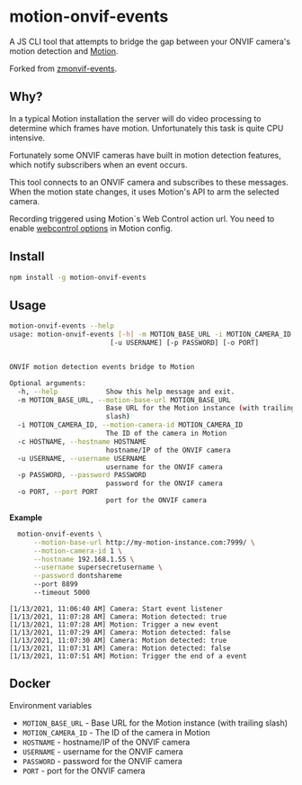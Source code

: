 # motion-onvif-events

A JS CLI tool that attempts to bridge the gap between your ONVIF camera's motion detection and [Motion](https://motion-project.github.io).

Forked from [zmonvif-events](https://github.com/nickw444/zmonvif-events).

## Why?
In a typical Motion installation the server will do video processing to determine which frames have motion. Unfortunately this task is quite CPU intensive. 

Fortunately some ONVIF cameras have built in motion detection features, which notify subscribers when an event occurs. 

This tool connects to an ONVIF camera and subscribes to these messages. When the motion state changes, it uses Motion's API to arm the selected camera.

Recording triggered using Motion`s Web Control action url. You need to enable [webcontrol options](https://motion-project.github.io/motion_config.html#OptDetail_Webcontrol) in Motion config.

## Install

```bash
npm install -g motion-onvif-events
```

## Usage

```bash
motion-onvif-events --help
usage: motion-onvif-events [-h] -m MOTION_BASE_URL -i MOTION_CAMERA_ID -c HOSTNAME
                         [-u USERNAME] [-p PASSWORD] [-o PORT]


ONVIF motion detection events bridge to Motion

Optional arguments:
  -h, --help            Show this help message and exit.
  -m MOTION_BASE_URL, --motion-base-url MOTION_BASE_URL
                        Base URL for the Motion instance (with trailing
                        slash)
  -i MOTION_CAMERA_ID, --motion-camera-id MOTION_CAMERA_ID
                        The ID of the camera in Motion
  -c HOSTNAME, --hostname HOSTNAME
                        hostname/IP of the ONVIF camera
  -u USERNAME, --username USERNAME
                        username for the ONVIF camera
  -p PASSWORD, --password PASSWORD
                        password for the ONVIF camera
  -o PORT, --port PORT
                        port for the ONVIF camera
```

**Example**

```bash
  motion-onvif-events \
      --motion-base-url http://my-motion-instance.com:7999/ \
      --motion-camera-id 1 \
      --hostname 192.168.1.55 \
      --username supersecretusername \
      --password dontshareme
      --port 8899
      --timeout 5000
```
```
[1/13/2021, 11:06:40 AM] Camera: Start event listener
[1/13/2021, 11:07:28 AM] Camera: Motion detected: true
[1/13/2021, 11:07:28 AM] Motion: Trigger a new event
[1/13/2021, 11:07:29 AM] Camera: Motion detected: false
[1/13/2021, 11:07:30 AM] Camera: Motion detected: true
[1/13/2021, 11:07:31 AM] Camera: Motion detected: false
[1/13/2021, 11:07:51 AM] Motion: Trigger the end of a event
```

## Docker

Environment variables
* `MOTION_BASE_URL` - Base URL for the Motion instance (with trailing slash)
* `MOTION_CAMERA_ID` - The ID of the camera in Motion
* `HOSTNAME` - hostname/IP of the ONVIF camera
* `USERNAME` - username for the ONVIF camera
* `PASSWORD` - password for the ONVIF camera
* `PORT` - port for the ONVIF camera